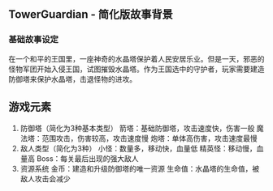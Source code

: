 ## TowerGuardian - 简化版故事背景
### 基础故事设定
在一个和平的王国里，一座神奇的水晶塔保护着人民安居乐业。但是一天，邪恶的怪物军团开始入侵王国，试图摧毁水晶塔。作为王国选中的守护者，玩家需要建造防御塔来保护水晶塔，击退怪物的进攻。

## 游戏元素
1. 防御塔（简化为3种基本类型）
箭塔：基础防御塔，攻击速度快，伤害一般
魔法塔：范围攻击，伤害较高，攻击速度慢
炮塔：单体高伤害，攻击速度最慢
2. 敌人类型（简化为3种）
小怪：数量多，移动快，血量低
精英怪：移动慢，血量高
Boss：每关最后出现的强大敌人
3. 资源系统
金币：建造和升级防御塔的唯一资源
生命值：水晶塔的生命值，被敌人攻击会减少